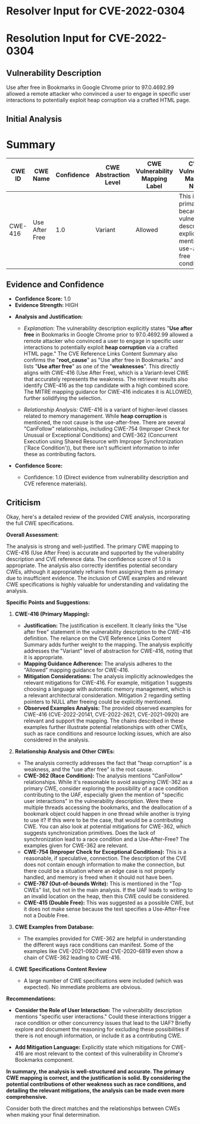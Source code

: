 # Resolver Input for CVE-2022-0304

# Resolution Input for CVE-2022-0304

## Vulnerability Description
Use after free in Bookmarks in Google Chrome prior to 97.0.4692.99 allowed a remote attacker who convinced a user to engage in specific user interactions to potentially exploit heap corruption via a crafted HTML page.

## Initial Analysis
# Summary
| CWE ID | CWE Name | Confidence | CWE Abstraction Level | CWE Vulnerability Mapping Label | CWE-Vulnerability Mapping Notes |
|---|---|---|---|---|---|
| CWE-416 | Use After Free | 1.0 | Variant | Allowed | This is the primary CWE because the vulnerability description explicitly mentions a use-after-free condition. |

## Evidence and Confidence

*   **Confidence Score:** 1.0
*   **Evidence Strength:** HIGH

- **Analysis and Justification:**  
  - *Explanation:* The vulnerability description explicitly states "**Use after free** in Bookmarks in Google Chrome prior to 97.0.4692.99 allowed a remote attacker who convinced a user to engage in specific user interactions to potentially exploit **heap corruption** via a crafted HTML page." The CVE Reference Links Content Summary also confirms the "**root_cause**" as "Use after free in Bookmarks." and lists "**Use after free**" as one of the "**weaknesses**". This directly aligns with CWE-416 (Use After Free), which is a Variant-level CWE that accurately represents the weakness. The retriever results also identify CWE-416 as the top candidate with a high combined score. The MITRE mapping guidance for CWE-416 indicates it is ALLOWED, further solidifying the selection.

  - *Relationship Analysis:* CWE-416 is a variant of higher-level classes related to memory management. While **heap corruption** is mentioned, the root cause is the use-after-free. There are several "CanFollow" relationships, including CWE-754 (Improper Check for Unusual or Exceptional Conditions) and CWE-362 (Concurrent Execution using Shared Resource with Improper Synchronization ('Race Condition')), but there isn't sufficient information to infer these as contributing factors.

- **Confidence Score:**
  - Confidence: 1.0 (Direct evidence from vulnerability description and CVE reference materials).

## Criticism
Okay, here's a detailed review of the provided CWE analysis, incorporating the full CWE specifications.

**Overall Assessment:**

The analysis is strong and well-justified. The primary CWE mapping to CWE-416 (Use After Free) is accurate and supported by the vulnerability description and CVE reference data. The confidence score of 1.0 is appropriate. The analysis also correctly identifies potential secondary CWEs, although it appropriately refrains from assigning them as primary due to insufficient evidence. The inclusion of CWE examples and relevant CWE specifications is highly valuable for understanding and validating the analysis.

**Specific Points and Suggestions:**

1.  **CWE-416 (Primary Mapping):**

    *   **Justification:** The justification is excellent. It clearly links the "Use after free" statement in the vulnerability description to the CWE-416 definition. The reliance on the CVE Reference Links Content Summary adds further weight to the mapping.  The analysis explicitly addresses the "Variant" level of abstraction for CWE-416, noting that it is appropriate.
    *   **Mapping Guidance Adherence:** The analysis adheres to the "Allowed" mapping guidance for CWE-416.
    *   **Mitigation Considerations:** The analysis implicitly acknowledges the relevant mitigations for CWE-416. For example, mitigation 1 suggests choosing a language with automatic memory management, which is a relevant architectural consideration. Mitigation 2 regarding setting pointers to NULL after freeing could be explicitly mentioned.
    *   **Observed Examples Analysis:** The provided observed examples for CWE-416 (CVE-2022-20141, CVE-2022-2621, CVE-2021-0920) are relevant and support the mapping. The chains described in these examples further illustrate potential relationships with other CWEs, such as race conditions and resource locking issues, which are also considered in the analysis.

2.  **Relationship Analysis and Other CWEs:**

    *   The analysis correctly addresses the fact that "heap corruption" is a weakness, and the "use after free" is the root cause.
    *   **CWE-362 (Race Condition):**  The analysis mentions "CanFollow" relationships. While it's reasonable to avoid assigning CWE-362 as a primary CWE, consider exploring the possibility of a race condition contributing to the UAF, especially given the mention of "specific user interactions" in the vulnerability description. Were there multiple threads accessing the bookmarks, and the deallocation of a bookmark object could happen in one thread while another is trying to use it? If this were to be the case, that would be a contributing CWE. You can also look at potential mitigations for CWE-362, which suggests synchronization primitives. Does the lack of synchronization lead to a race condition and a Use-After-Free?  The examples given for CWE-362 are relevant.
    *   **CWE-754 (Improper Check for Exceptional Conditions):** This is a reasonable, if speculative, connection.  The description of the CVE does not contain enough information to make the connection, but there could be a situation where an edge case is not properly handled, and memory is freed when it should not have been.
    *   **CWE-787 (Out-of-bounds Write):** This is mentioned in the "Top CWEs" list, but not in the main analysis. If the UAF leads to writing to an invalid location on the heap, then this CWE could be considered.
    *   **CWE-415 (Double Free):** This was suggested as a possible CWE, but it does not make sense because the text specifies a Use-After-Free not a Double Free.

3.  **CWE Examples from Database:**

    *   The examples provided for CWE-362 are helpful in understanding the different ways race conditions can manifest. Some of the examples like CVE-2021-0920 and CVE-2020-6819 even show a chain of CWE-362 leading to CWE-416.

4.  **CWE Specifications Content Review**

    *   A large number of CWE specifications were included (which was expected). No immediate problems are obvious.

**Recommendations:**

*   **Consider the Role of User Interaction:** The vulnerability description mentions "specific user interactions."  Could these interactions trigger a race condition or other concurrency issues that lead to the UAF? Briefly explore and document the reasoning for excluding these possibilities if there is not enough information, or include it as a contributing CWE.

*   **Add Mitigation Language:** Explicitly state which mitigations for CWE-416 are most relevant to the context of this vulnerability in Chrome's Bookmarks component.

**In summary, the analysis is well-structured and accurate. The primary CWE mapping is correct, and the justification is solid. By considering the potential contributions of other weakness such as race conditions, and detailing the relevant mitigations, the analysis can be made even more comprehensive.**

Consider both the direct matches and the relationships between CWEs
when making your final determination.
        